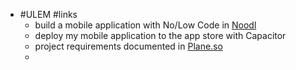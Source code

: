 - #ULEM #links
	- build a mobile application with No/Low Code in [Noodl](https://www.noodl.net/)
	- deploy my mobile application to the app store with Capacitor
	- project requirements documented in [Plane.so](https://plane.so/)
	-